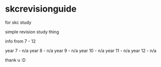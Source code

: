 # skcrevisionguide
for skc study

simple revision study thing

info from 7 - 12

year 7 - n/a
year 8 - n/a
year 9 - n/a
year 10 - n/a
year 11 - n/a
year 12 - n/a

thank u :D
